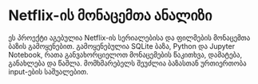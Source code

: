 # Netflix-ის მონაცემთა ანალიზი

ეს პროექტი აგებულია Netflix-ის სერიალებისა და ფილმების მონაცემთა ბაზის გამოყენებით. გამოყენებულია SQLite ბაზა, Python და Jupyter Notebook, რათა განვახორციელოთ მონაცემების წაკითხვა, დამატება, განახლება და წაშლა. მომხმარებელს შეუძლია ბაზასთან ურთიერთობა input-ების საშუალებით.
